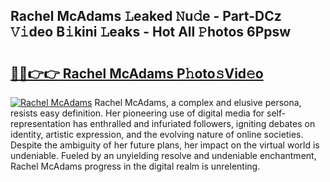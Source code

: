 ## Rachel McAdams 𝙻eaked 𝙽u𝚍e - Part-DCz 𝚅𝚒deo B𝚒kini 𝙻eaks - Hot All 𝙿hotos 6Ppsw

# <h2><a href="http://ld0ef3.urlbe.top/?page=Rachel+McAdams">🔗🔗👉👉 Rachel McAdams P𝚑oto𝚜Vid𝚎o</a></h2>

[![Rachel McAdams](https://i.imgur.com/eBuTRDB.gif)](http://ld0ef3.urlbe.top/?page=Rachel+McAdams)
Rachel McAdams, a complex and elusive persona, resists easy definition. Her pioneering use of digital media for self-representation has enthralled and infuriated followers, igniting debates on identity, artistic expression, and the evolving nature of online societies. Despite the ambiguity of her future plans, her impact on the virtual world is undeniable. Fueled by an unyielding resolve and undeniable enchantment, Rachel McAdams progress in the digital realm is unrelenting.
